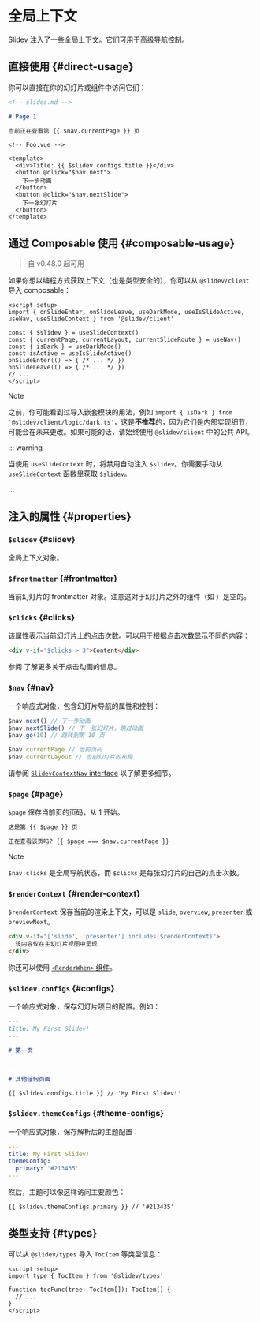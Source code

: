 # 全局上下文

Slidev 注入了一些全局上下文。它们可用于高级导航控制。

## 直接使用 {#direct-usage}

你可以直接在你的幻灯片或组件中访问它们：

```md
<!-- slides.md -->

# Page 1

当前正在查看第 {{ $nav.currentPage }} 页
```

```vue
<!-- Foo.vue -->

<template>
  <div>Title: {{ $slidev.configs.title }}</div>
  <button @click="$nav.next">
    下一步动画
  </button>
  <button @click="$nav.nextSlide">
    下一张幻灯片
  </button>
</template>
```

## 通过 Composable 使用 {#composable-usage}

> 自 v0.48.0 起可用

如果你想以编程方式获取上下文（也是类型安全的），你可以从 `@slidev/client` 导入 composable：

```vue
<script setup>
import { onSlideEnter, onSlideLeave, useDarkMode, useIsSlideActive, useNav, useSlideContext } from '@slidev/client'

const { $slidev } = useSlideContext()
const { currentPage, currentLayout, currentSlideRoute } = useNav()
const { isDark } = useDarkMode()
const isActive = useIsSlideActive()
onSlideEnter(() => { /* ... */ })
onSlideLeave(() => { /* ... */ })
// ...
</script>
```

> [!NOTE]
> 之前，你可能看到过导入嵌套模块的用法，例如 `import { isDark } from '@slidev/client/logic/dark.ts'`，这是**不推荐**的，因为它们是内部实现细节，可能会在未来更改。如果可能的话，请始终使用 `@slidev/client` 中的公共 API。

::: warning

当使用 `useSlideContext` 时，将禁用自动注入 `$slidev`。你需要手动从 `useSlideContext` 函数里获取 `$slidev`。

:::

<SeeAlso :links="['features/slide-hook']" />

## 注入的属性 {#properties}

### `$slidev` {#slidev}

全局上下文对象。

### `$frontmatter` {#frontmatter}

当前幻灯片的 frontmatter 对象。注意这对于幻灯片之外的组件（如 <LinkInline link="features/global-layers" />）是空的。

### `$clicks` {#clicks}

该属性表示当前幻灯片上的点击次数。可以用于根据点击次数显示不同的内容：

```html
<div v-if="$clicks > 3">Content</div>
```

参阅 <LinkInline link="guide/animations" /> 了解更多关于点击动画的信息。

### `$nav` {#nav}

一个响应式对象，包含幻灯片导航的属性和控制：

```js
$nav.next() // 下一步动画
$nav.nextSlide() // 下一张幻灯片，跳过动画
$nav.go(10) // 跳转到第 10 页

$nav.currentPage // 当前页码
$nav.currentLayout // 当前幻灯片的布局
```

请参阅 [`SlidevContextNav` interface](https://github.com/slidevjs/slidev/blob/main/packages/client/composables/useNav.ts) 以了解更多细节。

### `$page` {#page}

`$page` 保存当前页的页码，从 1 开始。

```md
这是第 {{ $page }} 页

正在查看该页吗? {{ $page === $nav.currentPage }}
```

> [!Note]
> `$nav.clicks` 是全局导航状态，而 `$clicks` 是每张幻灯片的自己的点击次数。

### `$renderContext` {#render-context}

`$renderContext` 保存当前的渲染上下文，可以是 `slide`, `overview`, `presenter` 或 `previewNext`。

```md
<div v-if="['slide', 'presenter'].includes($renderContext)">
  该内容仅在主幻灯片视图中呈现
</div>
```

你还可以使用 [`<RenderWhen>` 组件](../builtin/components#renderwhen)。

### `$slidev.configs` {#configs}

一个响应式对象，保存幻灯片项目的配置。例如：

```md
---
title: My First Slidev!
---

# 第一页

---

# 其他任何页面

{{ $slidev.configs.title }} // 'My First Slidev!'
```

### `$slidev.themeConfigs` {#theme-configs}

一个响应式对象，保存解析后的主题配置：

```yaml
---
title: My First Slidev!
themeConfig:
  primary: '#213435'
---
```

然后，主题可以像这样访问主要颜色：

```md
{{ $slidev.themeConfigs.primary }} // '#213435'
```

## 类型支持 {#types}

可以从 `@slidev/types` 导入 `TocItem` 等类型信息：

```vue
<script setup>
import type { TocItem } from '@slidev/types'

function tocFunc(tree: TocItem[]): TocItem[] {
  // ...
}
</script>
```
